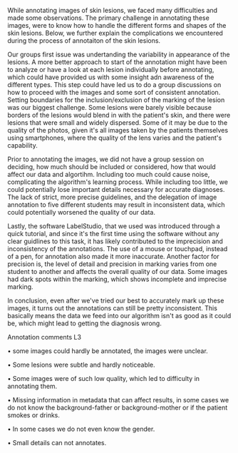 While annotating images of skin lesions, we faced many difficulties and made some observations. The primary challenge in annotating these images, were to know how to handle the different forms and shapes of the skin lesions. Below, we further explain the complications we encountered during the process of annotaiton of the skin lesions. 

Our groups first issue was undertanding the variability in appearance of the lesions. A more better approach to start of the annotation might have been to analyze or have a look at each lesion individually before annotating, which could have provided us with some insight adn awareness of the different types. This step could have led us to do a group discussions on how to proceed with the images and some sort of consistent annotation. Setting boundaries for the inclusion/exclusion of the marking of the lesion was our biggest challenge. Some lesions were barely visible because borders of the lesions would blend in with the patient's skin, and there were lesions that were small and widely dispersed. Some of it may be due to the quality of the photos, given it's all images taken by the patients themselves using smartphones, where the quality of the lens varies and the patient's capability. 

Prior to annotating the images, we did not have a group session on deciding, how much should be included or considered, how that would affect our data and algortihm. Including too much could cause noise, complicating the algorithm's learning process. While including too little, we could potentially lose important details necessary for accurate diagnoses. The lack of strict, more precise guidelines, and the delegation of image annotation to five different students may result in inconsistent data, which could potentially worsened the quality of our data. 

Lastly, the software LabelStudio, that we used was introduced through a quick tutorial, and since it's the first time using the software without any clear guidlines to this task, it has likely contributed to the imprecision and inconsistency of the annotations. The use of a mouse or touchpad, instead of a pen, for annotation also made it more inaccurate. Another factor for precision is, the level of detail and precision in marking varies from one student to another and affects the overall quality of our data. Some images had dark spots within the marking, which shows incomplete and imprecise marking. 

In conclusion, even after we've tried our best to accurately mark up these images, it turns out the annotations can still be pretty inconsistent. This basically means the data we feed into our algorithm isn't as good as it could be, which might lead to getting the diagnosis wrong.

Annotation comments L3

•	some images could hardly be annotated, the images were unclear.

•	Some lesions were subtle and hardly noticeable.

•	Some images were of such low quality, which led to difficulty in annotating them.

•	Missing information in metadata that can affect results, in some cases we do not know the background-father or background-mother or if the patient smokes or drinks.

•	In some cases we do not even know the gender.

•	Small details can not annotates.


